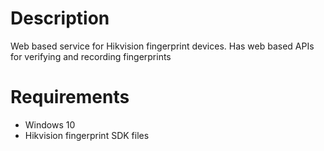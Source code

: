 # Description

Web based service for Hikvision fingerprint devices. Has web based APIs for verifying and recording fingerprints

# Requirements
 * Windows 10
 * Hikvision fingerprint SDK files
